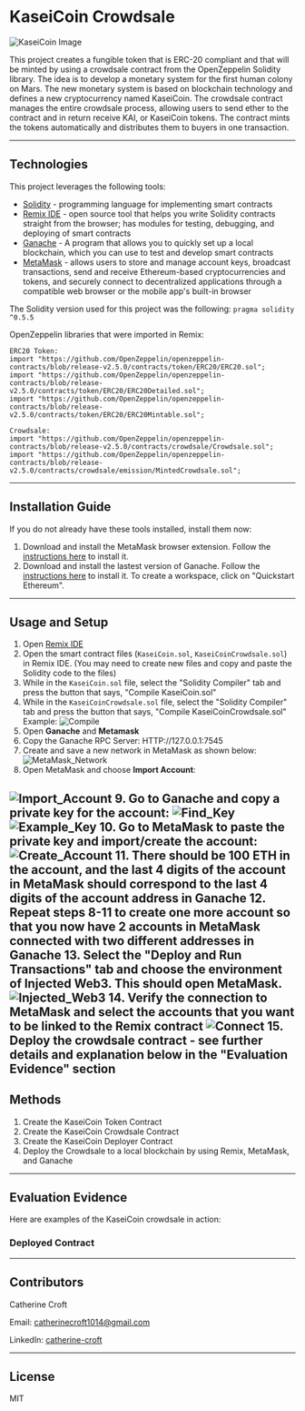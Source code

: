# KaseiCoin Crowdsale
![KaseiCoin Image](./Execution_Results/kaseicoin.jpeg)

This project creates a fungible token that is ERC-20 compliant and that will be minted by using a crowdsale contract from the OpenZeppelin Solidity library. The idea is to develop a monetary system for the first human colony on Mars. The new monetary system is based on blockchain technology and defines a new cryptocurrency named KaseiCoin. The crowdsale contract manages the entire crowdsale process, allowing users to send ether to the contract and in return receive KAI, or KaseiCoin tokens. The contract mints the tokens automatically and distributes them to buyers in one transaction. 

---

## Technologies
This project leverages the following tools:
* [Solidity](https://docs.soliditylang.org/en/v0.8.13/) - programming language for implementing smart contracts
* [Remix IDE](https://remix.ethereum.org/#optimize=false&runs=200&evmVersion=null&version=soljson-v0.8.7+commit.e28d00a7.js) - open source tool that helps you write Solidity contracts straight from the browser; has modules for testing, debugging, and deploying of smart contracts
* [Ganache](https://trufflesuite.com/ganache/) - A program that allows you to quickly set up a local blockchain, which you can use to test and develop smart contracts
* [MetaMask](https://metamask.io/) - allows users to store and manage account keys, broadcast transactions, send and receive Ethereum-based cryptocurrencies and tokens, and securely connect to decentralized applications through a compatible web browser or the mobile app's built-in browser

The Solidity version used for this project was the following:
`pragma solidity ^0.5.5`

OpenZeppelin libraries that were imported in Remix:

```
ERC20 Token:
import "https://github.com/OpenZeppelin/openzeppelin-contracts/blob/release-v2.5.0/contracts/token/ERC20/ERC20.sol";
import "https://github.com/OpenZeppelin/openzeppelin-contracts/blob/release-v2.5.0/contracts/token/ERC20/ERC20Detailed.sol";
import "https://github.com/OpenZeppelin/openzeppelin-contracts/blob/release-v2.5.0/contracts/token/ERC20/ERC20Mintable.sol";

Crowdsale:
import "https://github.com/OpenZeppelin/openzeppelin-contracts/blob/release-v2.5.0/contracts/crowdsale/Crowdsale.sol";
import "https://github.com/OpenZeppelin/openzeppelin-contracts/blob/release-v2.5.0/contracts/crowdsale/emission/MintedCrowdsale.sol";
```

---

## Installation Guide
If you do not already have these tools installed, install them now: 
1. Download and install the MetaMask browser extension. Follow the [instructions here](https://metamask.io/download/) to install it.
2. Download and install the lastest version of Ganache. Follow the [instructions here](https://trufflesuite.com/ganache/) to install it. To create a workspace, click on "Quickstart Ethereum".

---

## Usage and Setup
1. Open [Remix IDE](https://remix.ethereum.org/#optimize=false&runs=200&evmVersion=null&version=soljson-v0.8.7+commit.e28d00a7.js) 
2. Open the smart contract files (`KaseiCoin.sol`, `KaseiCoinCrowdsale.sol`) in Remix IDE. (You may need to create new files and copy and paste the Solidity code to the files)
3. While in the `KaseiCoin.sol` file, select the "Solidity Compiler" tab and press the button that says, "Compile KaseiCoin.sol"
4. While in the `KaseiCoinCrowdsale.sol` file, select the "Solidity Compiler" tab and press the button that says, "Compile KaseiCoinCrowdsale.sol"
Example: ![Compile](./Execution_Results/Compile_Example.png)
5. Open **Ganache** and **Metamask**
6. Copy the Ganache RPC Server: HTTP://127.0.0.1:7545
7. Create and save a new network in MetaMask as shown below:
![MetaMask_Network](./Execution_Results/Network.png)  
8. Open MetaMask and choose **Import Account**:

![Import_Account](./Execution_Results/Import_Account.png)
9. Go to Ganache and copy a private key for the account:
![Find_Key](./Execution_Results/find_key.png)
![Example_Key](./Execution_Results/example_key.png)
10. Go to MetaMask to paste the private key and import/create the account:
![Create_Account](./Execution_Results/Create_Account.png)
11. There should be 100 ETH in the account, and the last 4 digits of the account in MetaMask should correspond to the last 4 digits of the account address in Ganache
12. Repeat steps 8-11 to create one more account so that you now have 2 accounts in MetaMask connected with two different addresses in Ganache
13. Select the "Deploy and Run Transactions" tab and choose the environment of **Injected Web3**. This should open MetaMask.
![Injected_Web3](./Execution_Results/InjectedW3.png)
14. Verify the connection to MetaMask and select the accounts that you want to be linked to the Remix contract
![Connect](./Execution_Results/Connect_MetaMask.png)
15. Deploy the crowdsale contract - see further details and explanation below in the "Evaluation Evidence" section
---

## Methods
1. Create the KaseiCoin Token Contract
2. Create the KaseiCoin Crowdsale Contract
3. Create the KaseiCoin Deployer Contract
4. Deploy the Crowdsale to a local blockchain by using Remix, MetaMask, and Ganache

---

## Evaluation Evidence
Here are examples of the KaseiCoin crowdsale in action:

### Deployed Contract



---

## Contributors
Catherine Croft

Email: catherinecroft1014@gmail.com

LinkedIn: [catherine-croft](https://www.linkedin.com/in/catherine-croft-4715481aa/)

---

## License 
MIT